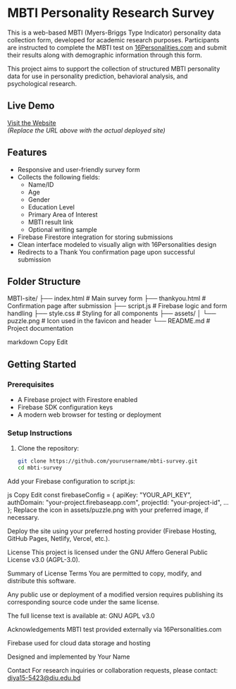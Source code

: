 # MBTI Personality Research Survey

This is a web-based MBTI (Myers-Briggs Type Indicator) personality data collection form, developed for academic research purposes. Participants are instructed to complete the MBTI test on [16Personalities.com](https://www.16personalities.com/) and submit their results along with demographic information through this form.

This project aims to support the collection of structured MBTI personality data for use in personality prediction, behavioral analysis, and psychological research.

## Live Demo

[Visit the Website](https://your-deployment-url.com)  
*(Replace the URL above with the actual deployed site)*

## Features

- Responsive and user-friendly survey form
- Collects the following fields:
  - Name/ID
  - Age
  - Gender
  - Education Level
  - Primary Area of Interest
  - MBTI result link
  - Optional writing sample
- Firebase Firestore integration for storing submissions
- Clean interface modeled to visually align with 16Personalities design
- Redirects to a Thank You confirmation page upon successful submission

## Folder Structure

MBTI-site/
├── index.html # Main survey form
├── thankyou.html # Confirmation page after submission
├── script.js # Firebase logic and form handling
├── style.css # Styling for all components
├── assets/
│ └── puzzle.png # Icon used in the favicon and header
└── README.md # Project documentation

markdown
Copy
Edit

## Getting Started

### Prerequisites

- A Firebase project with Firestore enabled
- Firebase SDK configuration keys
- A modern web browser for testing or deployment

### Setup Instructions

1. Clone the repository:
   ```bash
   git clone https://github.com/yourusername/mbti-survey.git
   cd mbti-survey
Add your Firebase configuration to script.js:

js
Copy
Edit
const firebaseConfig = {
  apiKey: "YOUR_API_KEY",
  authDomain: "your-project.firebaseapp.com",
  projectId: "your-project-id",
  ...
};
Replace the icon in assets/puzzle.png with your preferred image, if necessary.

Deploy the site using your preferred hosting provider (Firebase Hosting, GitHub Pages, Netlify, Vercel, etc.).

License
This project is licensed under the GNU Affero General Public License v3.0 (AGPL-3.0).

Summary of License Terms
You are permitted to copy, modify, and distribute this software.

Any public use or deployment of a modified version requires publishing its corresponding source code under the same license.

The full license text is available at: GNU AGPL v3.0

Acknowledgements
MBTI test provided externally via 16Personalities.com

Firebase used for cloud data storage and hosting

Designed and implemented by Your Name

Contact
For research inquiries or collaboration requests, please contact:
diya15-5423@diu.edu.bd
